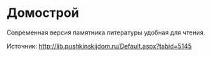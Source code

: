 Домострой
=========

Современная версия памятника литературы удобная для чтения.

Источник: http://lib.pushkinskijdom.ru/Default.aspx?tabid=5145
